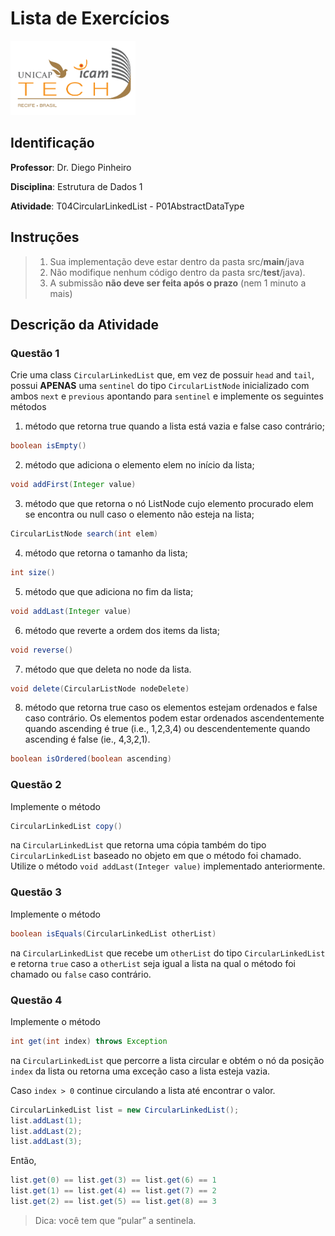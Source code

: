 # Lista de Exercícios
<img src="../../assets/images/Unicap_Icam_Tech-01.png" alt="drawing" width="200"/>

## Identificação
**Professor**: Dr. Diego Pinheiro

**Disciplina**: Estrutura de Dados 1

**Atividade**: T04CircularLinkedList - P01AbstractDataType

## Instruções 
> 1. Sua implementação deve estar dentro da pasta src/**main**/java 
> 2. Não modifique nenhum código dentro da pasta src/**test**/java).
> 3. A submissão **não deve ser feita após o prazo** (nem 1 minuto a mais)

## Descrição da Atividade

### Questão 1

Crie uma class `CircularLinkedList` que, em vez de possuir `head` and `tail`, possui **APENAS** uma `sentinel` do tipo `CircularListNode` inicializado com ambos `next` e `previous` apontando para `sentinel` e implemente os seguintes métodos 

1.	método que retorna true quando a lista está vazia e false caso contrário;
```java
boolean isEmpty() 
```
2. método que adiciona o elemento elem no início da lista;
```java
void addFirst(Integer value)
```
3. método que que retorna o nó ListNode cujo elemento procurado elem se encontra ou null caso o elemento não esteja na lista;
```java
CircularListNode search(int elem)
```
4.	método que retorna o tamanho da lista; 
```java
int size()
```
5.	método que que adiciona no fim da lista;
```java
void addLast(Integer value)
```
6.  método que reverte a ordem dos items da lista;
```java
void reverse()
```
7.	método que que deleta no node da lista.
```java
void delete(CircularListNode nodeDelete)
```
8.	método que retorna true caso os elementos estejam ordenados e false caso contrário. Os elementos podem estar ordenados ascendentemente quando ascending é true (i.e., 1,2,3,4) ou descendentemente quando ascending é false (ie., 4,3,2,1). 
```java
boolean isOrdered(boolean ascending)
```

### Questão 2

Implemente o método 
```java
CircularLinkedList copy()
```
na `CircularLinkedList` que retorna uma cópia também do tipo `CircularLinkedList` baseado no objeto em que o método foi chamado. Utilize o método `void addLast(Integer value)` implementado anteriormente. 

### Questão 3

Implemente o método 
```java
boolean isEquals(CircularLinkedList otherList)
```

na `CircularLinkedList` que recebe um `otherList` do tipo `CircularLinkedList` e retorna `true` caso a `otherList` seja igual a lista na qual o método foi chamado ou `false` caso contrário. 

### Questão 4

Implemente o método 
```java
int get(int index) throws Exception
```
na `CircularLinkedList` que percorre a lista circular e obtém o nó da posição `index` da lista ou retorna uma exceção caso a lista esteja vazia. 

Caso `index > 0` continue circulando a lista até encontrar o valor. 

```java
CircularLinkedList list = new CircularLinkedList();
list.addLast(1);
list.addLast(2);
list.addLast(3);
```

Então, 

```java
list.get(0) == list.get(3) == list.get(6) == 1
list.get(1) == list.get(4) == list.get(7) == 2
list.get(2) == list.get(5) == list.get(8) == 3
```
> Dica: você tem que “pular” a sentinela. 
